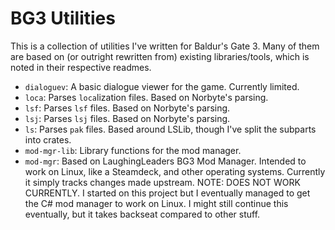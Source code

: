 # BG3 Utilities
This is a collection of utilities I've written for Baldur's Gate 3. Many of them are based on (or outright rewritten from) existing libraries/tools, which is noted in their respective readmes.  


- `dialoguev`: A basic dialogue viewer for the game. Currently limited.
- `loca`: Parses `loca`lization files. Based on Norbyte's parsing.
- `lsf`: Parses `lsf` files. Based on Norbyte's parsing.
- `lsj`: Parses `lsj` files. Based on Norbyte's parsing.
- `ls`: Parses `pak` files. Based around LSLib, though I've split the subparts into crates.
- `mod-mgr-lib`: Library functions for the mod manager.   
- `mod-mgr`: Based on LaughingLeaders BG3 Mod Manager. Intended to work on Linux, like a Steamdeck, and other operating systems. Currently it simply tracks changes made upstream. NOTE: DOES NOT WORK CURRENTLY. I started on this project but I eventually managed to get the C# mod manager to work on Linux. I might still continue this eventually, but it takes backseat compared to other stuff.  